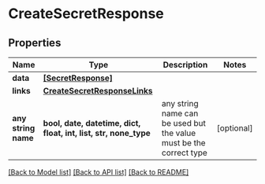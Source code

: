 # CreateSecretResponse


## Properties
Name | Type | Description | Notes
------------ | ------------- | ------------- | -------------
**data** | [**[SecretResponse]**](SecretResponse.md) |  | 
**links** | [**CreateSecretResponseLinks**](CreateSecretResponseLinks.md) |  | 
**any string name** | **bool, date, datetime, dict, float, int, list, str, none_type** | any string name can be used but the value must be the correct type | [optional]

[[Back to Model list]](../README.md#documentation-for-models) [[Back to API list]](../README.md#documentation-for-api-endpoints) [[Back to README]](../README.md)


